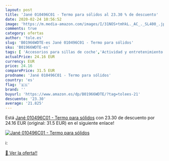 ```yaml
---
layout: post
title: 'Jané 010496C01 - Termo para sólidos al 23.30 % de descuento'
date: 2020-02-24 10:56:52
image: 'https://m.media-amazon.com/images/I/31NOS+tmhkL._AC_._SL400_.jpg'
comments: true
category: ofertas
author: 'tole.es'
slug: 'B01966WDTE-es Jané 010496C01 - Termo para sólidos'
sku: 'B01966WDTE-es'
tags: [ 'Accesorios para sillas de coche','Actividad y entretenimiento','Andadores','Bebé','Espejos para asientos traseros','Higiene y cuidado','Sillas de coche y accesorios','Toallitas húmedas para bebé','Toallitas y accesorios para bebé','jané', ]
actualPrice: 24.16 EUR
currency: EUR
price: 24.16
comparePrice: 31.5 EUR
prodname: 'Jané 010496C01 - Termo para sólidos'
country: 'es'
flag: '🇪🇸'
brand: ''
buyurl: 'https://www.amazon.es/dp/B01966WDTE/?tag=tolees-21'
descuento: '23.30'
average: '21.825'
---
```


Está [Jané 010496C01 - Termo para sólidos](https://www.amazon.es/dp/B01966WDTE/?tag=tolees-21) con 23.30 de descuento por 24.16 EUR (original: 31.5 EUR) en el siguiente enlace!

[![Jané 010496C01 - Termo para sólidos](https://m.media-amazon.com/images/I/31NOS+tmhkL._AC_._SL400_.jpg)](https://www.amazon.es/dp/B01966WDTE/?tag=tolees-21)

ℹ️:


[🛒 Ver la oferta!!](https://www.amazon.es/dp/B01966WDTE/?tag=tolees-21)

